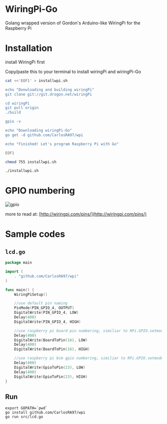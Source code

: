 WiringPi-Go
============

Golang wrapped version of Gordon's Arduino-like WiringPi for the Raspberry Pi

# Installation

install WiringPi first

Copy/paste this to your terminal to install wiringPi and wiringPi-Go

```bash
cat <<'EOF1' > installwpi.sh

echo "Donwloading and building wiringPi"
git clone git://git.drogon.net/wiringPi

cd wiringPi
git pull origin
./build

gpio -v

echo "Downloading wiringPi-Go"
go get -d github.com/CarlosRA97/wpi

echo "Finished! Let's program Raspberry Pi with Go"

EOF1

chmod 755 installwpi.sh
```

```bash
./installwpi.sh
```

# GPIO numbering

![gpio](http://wiringpi.com/wp-content/uploads/2013/03/gpio1.png)

more to read at: [http://wiringpi.com/pins/](http://wiringpi.com/pins/)

# Sample codes

## `lcd.go`
```go
package main

import (
    . "github.com/CarlosRA97/wpi"
)

func main() {
    WiringPiSetup()

    //use default pin naming
    PinMode(PIN_GPIO_4, OUTPUT)
    DigitalWrite(PIN_GPIO_4, LOW)
    Delay(400)
    DigitalWrite(PIN_GPIO_4, HIGH)

    //use raspberry pi board pin numbering, similiar to RPi.GPIO.setmode(RPi.GPIO.BOARD)
    Delay(400)
    DigitalWrite(BoardToPin(16), LOW)
    Delay(400)
    DigitalWrite(BoardToPin(16), HIGH)

    //use raspberry pi bcm gpio numbering, similiar to RPi.GPIO.setmode(RPi.GPIO.BCM)
    Delay(400)
    DigitalWrite(GpioToPin(23), LOW)
    Delay(400)
    DigitalWrite(GpioToPin(23), HIGH)
}
```

## Run

```
export GOPATH=`pwd`
go install github.com/CarlosRA97/wpi 
go run src/lcd.go 
```
